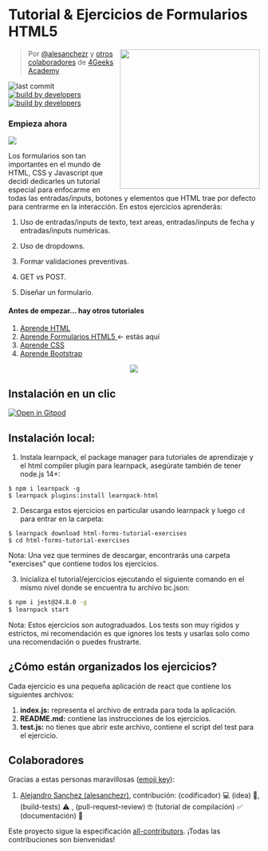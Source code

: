 <!-- hide -->
# Tutorial & Ejercicios de Formularios HTML5 

<a href="https://www.4geeksacademy.co"><img height="280" align="right" src="https://github.com/4GeeksAcademy/html-forms-tutorial-exercises/blob/master/.learn/assets/badge.png?raw=true"></a>

> Por [@alesanchezr](https://twitter.com/alesanchezr) y [otros colaboradores](https://github.com/4GeeksAcademy/html-forms-tutorial-exercises/graphs/contributors) de [4Geeks Academy](https://4geeksacademy.co/)

![last commit](https://img.shields.io/github/last-commit/4geeksacademy/html-forms-tutorial-exercises)
[![build by developers](https://img.shields.io/badge/build_by-Developers-blue)](https://breatheco.de)
[![build by developers](https://img.shields.io/twitter/follow/4geeksacademy?style=social&logo=twitter)](https://twitter.com/4geeksacademy)

### Empieza ahora
<a href="https://gitpod.io#https://github.com/4GeeksAcademy/html-forms-tutorial-exercises.git"><img src="https://gitpod.io/button/open-in-gitpod.svg" /></a>
<!-- endhide -->
Los formularios son tan importantes en el mundo de HTML, CSS y Javascript que decidí dedicarles un tutorial especial para enfocarme en todas las entradas/inputs, botones y elementos que HTML trae por defecto para centrarme en la interacción. En estos ejercicios aprenderás:

1. Uso de entradas/inputs de texto, text areas, entradas/inputs de fecha y entradas/inputs numéricas.

2. Uso de dropdowns.

3. Formar validaciones preventivas.

4. GET vs POST.

5. Diseñar un formulario.
<!-- hide -->
#### Antes de empezar... hay otros tutoriales 
<ol>
  <li><a href="https://github.com/4GeeksAcademy/html-tutorial-exercises-course">Aprende HTML</a></li>
    <li><a href="https://github.com/4GeeksAcademy/html-forms-tutorial-exercises">Aprende Formularios HTML5 </a>← estás aquí</li>
  <li><a href="https://github.com/4GeeksAcademy/css-tutorial-exercises-course">Aprende CSS</a>
  <li><a href="https://github.com/4GeeksAcademy/bootstrap-exercises-tutorial">Aprende Bootstrap</a></li>
</ol>
<p align="center">
  <img src="https://github.com/4GeeksAcademy/html-forms-tutorial-exercises/blob/master/.learn/assets/animation.gif?raw=true">
</p>

## Instalación en un clic

[![Open in Gitpod](https://gitpod.io/button/open-in-gitpod.svg)](https://gitpod.io#https://github.com/4GeeksAcademy/html-forms-tutorial-exercises.git)

## Instalación local:

1. Instala learnpack, el package manager para tutoriales de aprendizaje y el html compiler plugin para learnpack, asegúrate también de tener node.js 14+:

```
$ npm i learnpack -g
$ learnpack plugins:install learnpack-html
```

2. Descarga estos ejercicios en particular usando learnpack y luego `cd` para entrar en la carpeta:

```
$ learnpack download html-forms-tutorial-exercises
$ cd html-forms-tutorial-exercises
```

Nota: Una vez que termines de descargar, encontrarás una carpeta "exercises" que contiene todos los ejercicios.

3. Inicializa el tutorial/ejercicios ejecutando el siguiente comando en el mismo nivel donde se encuentra tu archivo bc.json:

```sh
$ npm i jest@24.8.0 -g
$ learnpack start
```

Nota: Estos ejercicios son autograduados. Los tests son muy rígidos y estrictos, mi recomendación es que ignores los tests y usarlas solo como una recomendación o puedes frustrarte.

<!-- endhide -->

## ¿Cómo están organizados los ejercicios?

Cada ejercicio es una pequeña aplicación de react que contiene los siguientes archivos:

1. **index.js:** representa el archivo de entrada para toda la aplicación.
2. **README.md:** contiene las instrucciones de los ejercicios.
3. **test.js:** no tienes que abrir este archivo, contiene el script del test para el ejercicio.

## Colaboradores
 
Gracias a estas personas maravillosas ([emoji key](https://github.com/kentcdodds/all-contributors#emoji-key)):

1. [Alejandro Sanchez (alesanchezr)](https://github.com/alesanchezr), contribución: (codificador) 💻 (idea) 🤔, (build-tests) ⚠️ , (pull-request-review) 🤓 (tutorial de compilación) ✅ (documentación) 📖

Este proyecto sigue la especificación [all-contributors](https://github.com/kentcdodds/all-contributors). ¡Todas las contribuciones son bienvenidas!
